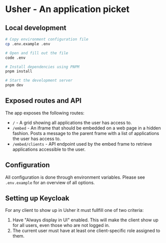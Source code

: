 # Usher - An application picket

## Local development

```bash
# Copy environment configuration file
cp .env.example .env

# Open and fill out the file
code .env

# Install dependencies using PNPM
pnpm install

# Start the development server
pnpm dev
```

## Exposed routes and API

The app exposes the following routes:

- `/` - A grid showing all applications the user has access to.
- `/embed` - An iframe that should be embedded on a web page in a hidden
  fashion. Posts a message to the parent frame with a list of applications the
  user has access to.
- `/embed/clients` - API endpoint used by the embed frame to retrieve
  applications accessible to the user.

## Configuration

All configuration is done through environment variables. Please see
`.env.example` for an overview of all options.

## Setting up Keycloak

For any client to show up in Usher it must fullfill one of two criteria:
1. Have "Always display in UI" enabled. This will make the client show up for
   all users, even those who are not logged in.
2. The current user must have at least one client-specific role assigned to
   them.
